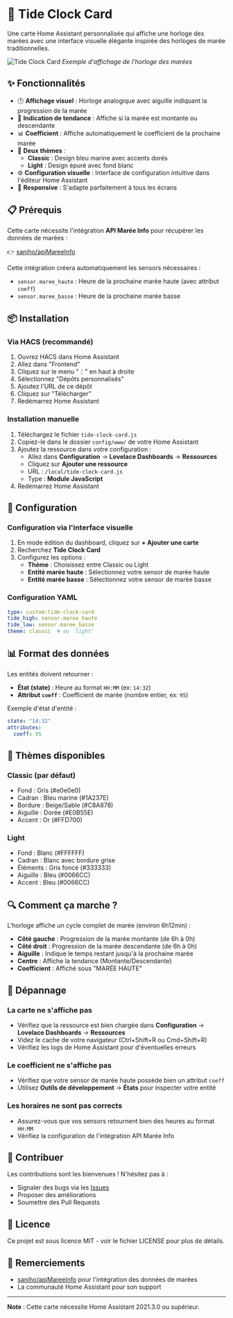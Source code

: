 # 🌊 Tide Clock Card

Une carte Home Assistant personnalisée qui affiche une horloge des marées avec une interface visuelle élégante inspirée des horloges de marée traditionnelles.

![Tide Clock Card](./images/tide-clock-preview.png)
*Exemple d'affichage de l'horloge des marées*

## ✨ Fonctionnalités

- 🕐 **Affichage visuel** : Horloge analogique avec aiguille indiquant la progression de la marée
- 🌊 **Indication de tendance** : Affiche si la marée est montante ou descendante
- 📊 **Coefficient** : Affiche automatiquement le coefficient de la prochaine marée
- 🎨 **Deux thèmes** : 
  - **Classic** : Design bleu marine avec accents dorés
  - **Light** : Design épuré avec fond blanc
- ⚙️ **Configuration visuelle** : Interface de configuration intuitive dans l'éditeur Home Assistant
- 📱 **Responsive** : S'adapte parfaitement à tous les écrans

## 📋 Prérequis

Cette carte nécessite l'intégration **API Marée Info** pour récupérer les données de marées :

👉 [saniho/apiMareeInfo](https://github.com/saniho/apiMareeInfo)

Cette intégration créera automatiquement les sensors nécessaires :
- `sensor.maree_haute` : Heure de la prochaine marée haute (avec attribut `coeff`)
- `sensor.maree_basse` : Heure de la prochaine marée basse

## 📦 Installation

### Via HACS (recommandé)

1. Ouvrez HACS dans Home Assistant
2. Allez dans "Frontend"
3. Cliquez sur le menu "⋮" en haut à droite
4. Sélectionnez "Dépôts personnalisés"
5. Ajoutez l'URL de ce dépôt
6. Cliquez sur "Télécharger"
7. Redémarrez Home Assistant

### Installation manuelle

1. Téléchargez le fichier `tide-clock-card.js`
2. Copiez-le dans le dossier `config/www/` de votre Home Assistant
3. Ajoutez la ressource dans votre configuration :
   - Allez dans **Configuration** → **Lovelace Dashboards** → **Ressources**
   - Cliquez sur **Ajouter une ressource**
   - URL : `/local/tide-clock-card.js`
   - Type : **Module JavaScript**
4. Redémarrez Home Assistant

## 🔧 Configuration

### Configuration via l'interface visuelle

1. En mode édition du dashboard, cliquez sur **+ Ajouter une carte**
2. Recherchez **Tide Clock Card**
3. Configurez les options :
   - **Thème** : Choisissez entre Classic ou Light
   - **Entité marée haute** : Sélectionnez votre sensor de marée haute
   - **Entité marée basse** : Sélectionnez votre sensor de marée basse

### Configuration YAML

```yaml
type: custom:tide-clock-card
tide_high: sensor.maree_haute
tide_low: sensor.maree_basse
theme: classic  # ou 'light'
```

## 📊 Format des données

Les entités doivent retourner :
- **État (state)** : Heure au format `HH:MM` (ex: `14:32`)
- **Attribut `coeff`** : Coefficient de marée (nombre entier, ex: `95`)

Exemple d'état d'entité :
```yaml
state: "14:32"
attributes:
  coeff: 95
```

## 🎨 Thèmes disponibles

### Classic (par défaut)
- Fond : Gris (#e0e0e0)
- Cadran : Bleu marine (#1A237E)
- Bordure : Beige/Sable (#C8A878)
- Aiguille : Dorée (#E0B55E)
- Accent : Or (#FFD700)

### Light
- Fond : Blanc (#FFFFFF)
- Cadran : Blanc avec bordure grise
- Éléments : Gris foncé (#333333)
- Aiguille : Bleu (#0066CC)
- Accent : Bleu (#0066CC)

## 🔍 Comment ça marche ?

L'horloge affiche un cycle complet de marée (environ 6h12min) :
- **Côté gauche** : Progression de la marée montante (de 6h à 0h)
- **Côté droit** : Progression de la marée descendante (de 6h à 0h)
- **Aiguille** : Indique le temps restant jusqu'à la prochaine marée
- **Centre** : Affiche la tendance (Montante/Descendante)
- **Coefficient** : Affiché sous "MARÉE HAUTE"

## 🐛 Dépannage

### La carte ne s'affiche pas
- Vérifiez que la ressource est bien chargée dans **Configuration** → **Lovelace Dashboards** → **Ressources**
- Videz le cache de votre navigateur (Ctrl+Shift+R ou Cmd+Shift+R)
- Vérifiez les logs de Home Assistant pour d'éventuelles erreurs

### Le coefficient ne s'affiche pas
- Vérifiez que votre sensor de marée haute possède bien un attribut `coeff`
- Utilisez **Outils de développement** → **États** pour inspecter votre entité

### Les horaires ne sont pas corrects
- Assurez-vous que vos sensors retournent bien des heures au format `HH:MM`
- Vérifiez la configuration de l'intégration API Marée Info

## 🤝 Contribuer

Les contributions sont les bienvenues ! N'hésitez pas à :
- Signaler des bugs via les [Issues](../../issues)
- Proposer des améliorations
- Soumettre des Pull Requests

## 📝 Licence

Ce projet est sous licence MIT - voir le fichier LICENSE pour plus de détails.

## 🙏 Remerciements

- [saniho/apiMareeInfo](https://github.com/saniho/apiMareeInfo) pour l'intégration des données de marées
- La communauté Home Assistant pour son support

---

**Note** : Cette carte nécessite Home Assistant 2021.3.0 ou supérieur.
